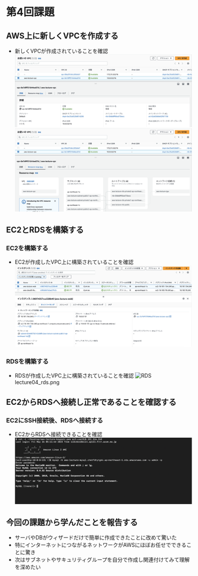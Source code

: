# 第4回課題

## AWS上に新しくVPCを作成する
- 新しくVPCが作成されていることを確認
![VPCの詳細](images/lecture04_vpc_detail.png)
![VPCのResource map](images/lecture04_vpc_map.png)

## EC2とRDSを構築する
### EC2を構築する
- EC2が作成したVPC上に構築されていることを確認
![EC2](images/lecture04_ec2.png)

### RDSを構築する
- RDSが作成したVPC上に構築されていることを確認
![RDS](images/)lecture04_rds.png

## EC2からRDSへ接続し正常であることを確認する
### EC2にSSH接続後、RDSへ接続する
- EC2からRDSへ接続できることを確認
![EC2からRDSに接続](images/lecture04_mysql.png)

## 今回の課題から学んだことを報告する
- サーバやDBがウィザードだけで簡単に作成できたことに改めて驚いた
- 特にインターネットにつながるネットワークがAWSにほぼお任せでできることに驚き
- 次はサブネットやサキュリティグループを自分で作成し関連付けてみて理解を深めたい
